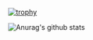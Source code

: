 [![trophy](https://github-profile-trophy.vercel.app/?username=Nim1com&theme=onedark)](https://github.com/ryo-ma/github-profile-trophy)

![Anurag's github stats](https://github-readme-stats.vercel.app/api?username=Nim1com&show_icons=true&theme=tokyonight)
